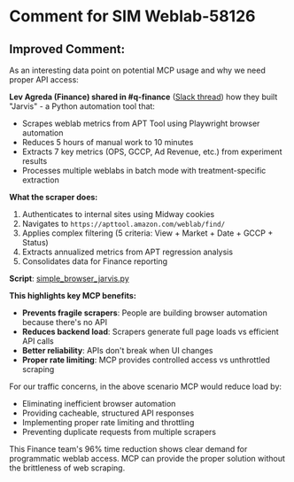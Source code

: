 # Comment for SIM Weblab-58126

## Improved Comment:

As an interesting data point on potential MCP usage and why we need proper API access:

**Lev Agreda (Finance) shared in #q-finance** ([Slack thread](https://amzn-wwc.slack.com/archives/C08GJKNC3KM/p1755214797979559)) how they built "Jarvis" - a Python automation tool that:
- Scrapes weblab metrics from APT Tool using Playwright browser automation
- Reduces 5 hours of manual work to 10 minutes
- Extracts 7 key metrics (OPS, GCCP, Ad Revenue, etc.) from experiment results
- Processes multiple weblabs in batch mode with treatment-specific extraction

**What the scraper does:**
1. Authenticates to internal sites using Midway cookies
2. Navigates to `https://apttool.amazon.com/weblab/find/` 
3. Applies complex filtering (5 criteria: View + Market + Date + GCCP + Status)
4. Extracts annualized metrics from APT regression analysis
5. Consolidates data for Finance reporting

**Script**: [simple_browser_jarvis.py](https://files.slack.com/files-pri/T015GUGD2V6-F09AV8DR7DF/simple_browser_jarvis.py)

**This highlights key MCP benefits:**
- **Prevents fragile scrapers**: People are building browser automation because there's no API
- **Reduces backend load**: Scrapers generate full page loads vs efficient API calls
- **Better reliability**: APIs don't break when UI changes
- **Proper rate limiting**: MCP provides controlled access vs unthrottled scraping

For our traffic concerns, in the above scenario MCP would reduce load by:
- Eliminating inefficient browser automation
- Providing cacheable, structured API responses
- Implementing proper rate limiting and throttling
- Preventing duplicate requests from multiple scrapers

This Finance team's 96% time reduction shows clear demand for programmatic weblab access.
MCP can provide the proper solution without the brittleness of web scraping.

